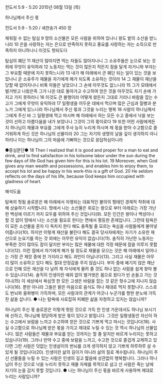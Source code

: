 전도서 5:9 - 5:20 
2015년 08월 13일 (목)

하나님께서 주신 몫



전도서 5:9 - 5:20 / 새찬송가 450 장


채워질 수 없는 탐심
9 땅의 소산물은 모든 사람을 위하여 있나니 왕도 밭의 소산을 받느니라 10 은을 사랑하는 자는 은으로 만족하지 못하고 풍요를 사랑하는 자는 소득으로 만족하지 아니하나니 이것도 헛되도다

탐심의 폐단
11 재산이 많아지면 먹는 자들도 많아지나니 그 소유주들은 눈으로 보는 것 외에 무엇이 유익하랴 12 노동자는 먹는 것이 많든지 적든지 잠을 달게 자거니와 부자는 그 부요함 때문에 자지 못하느니라 
13 내가 해 아래에서 큰 폐단 되는 일이 있는 것을 보았나니 곧 소유주가 재물을 자기에게 해가 되도록 소유하는 것이라 14 그 재물이 재난을 당할 때 없어지나니 비록 아들은 낳았으나 그 손에 아무것도 없느니라 15 그가 모태에서 벌거벗고 나왔은즉 그가 나온 대로 돌아가고 수고하여 얻은 것을 아무것도 자기 손에 가지고 가지 못하리니 16 이것도 큰 불행이라 어떻게 왔든지 그대로 가리니 바람을 잡는 수고가 그에게 무엇이 유익하랴 17 일평생을 어두운 데에서 먹으며 많은 근심과 질병과 분노가 그에게 있느니라 
하나님께서 주신 몫과 그것을 누리는 행복
18 사람이 하나님께서 그에게 주신 바 그 일평생에 먹고 마시며 해 아래에서 하는 모든 수고 중에서 낙을 보는 것이 선하고 아름다움을 내가 보았나니 그것이 그의 몫이로다 19 또한 어떤 사람에게든지 하나님이 재물과 부요를 그에게 주사 능히 누리게 하시며 제 몫을 받아 수고함으로 즐거워하게 하신 것은 하나님의 선물이라 20 그는 자기의 생명의 날을 깊이 생각하지 아니하리니 이는 하나님이 그의 마음에 기뻐하는 것으로 응답하심이니라

●중심문단● 18 Then I realized that it is good and proper for a man to eat and drink, and to find satisfaction in his toilsome labor under the sun during the few days of life God has given him-for this is his lot. 19 Moreover, when God gives any man wealth and possessions, and enables him to enjoy them, to accept his lot and be happy in his work-this is a gift of God. 20 He seldom reflects on the days of his life, because God keeps him occupied with gladness of heart.

해석도움




탐욕의 헛됨
솔로몬은 해 아래에서 자행되는 대표적인 불의의 형태인 경제적 착취에 대해 상술하기 시작합니다. 땅에서 나는 소산물은 위로는 왕으로 부터 아래로는 가장 가난한 백성에 이르기 까지 모두를 위하여 주신 것입니다(9). 모든 인간은 왕이나 백성이나 할 것 없이 땅에서 나는 소산을 필요로 한다는 면에서 평등한 존재입니다. 그런데 탐욕은 이 모든 소산물을 혼자 다 독차지 한다 해도 충족될 줄 모르는 욕심을 사람들에게 불어넣어줍니다(10). 하지만 이렇게 재산을 불린다 해도 결국 당사자에게는 자기가 소유한 재산으로 눈요기를 하는 것 외에는 아무런 유익이 없습니다(11). 솔직히 가난한 노동자는 부족한 것이 많아도 잠이 달지만 부자는 많은 재물에 대한 걱정 때문에 잠을 이루지 못합니다(12). 이런 점에서 자기에게 해가 될 정도로 재물을 모으는 것은 해 아래에서 일어나는 가장 큰 재앙 중에 한 가지라고 해도 과언이 아닙니다(13). 그리고 사실 재물은 아무리 많이 소유하고 있다 해도 절대 안정감을 주지 않습니다. 부자 중에 예기치 않은 재난으로 인해 모든 재산을 다 날려 제 자식에게 물려 줄 것도 하나 없는 사람을 쉽게 찾아 볼 수 있습니다(14). 솔직히 인생이란 예외 없이 벌거벗은 몸으로 왔다가 빈 손들고 가는 것이니(15) 이 세상에서 욕심껏 한 모든 고생은 바람을 잡는 것 같은 헛수고에 지나지 않습니다(16). 뿐만 아니라 그들은 밝은 마음으로 음식도 하나 제대로 먹지 못합니다. 스스로도 번뇌와 울화병이  가득하며, 모든 사람과의 관계가 어긋나 누군가를 향한 분노에 가득 찬 삶을 삽니다. 
● 나는 탐욕에 사로잡혀 피폐한 삶을 자청하고 있지는 않습니까? 

하나님이 주신 몫
솔로몬은 이렇게 헛된 것으로 가득 찬 인생 가운데서도 하나님 보시기에 선하고, 하나님께 정당하게 받은 몫이 있다고  밝힙니다. 그것은 일평생동안 자신이 하는 수고에서 보람을 느끼고 수고하여 얻은 것으로 기쁘게 먹고 마시는 것입니다(18). 사실 수고함으로 하나님께 받은 몫을 가지고 제대로 누릴 수 있는 것 역시 하나님의 선물입니다. 많은 사람들은 재물과 부요를 얻는 것까지는 할 줄 알지만 바르게 누리지는 못하고 있습니다(19). 그러나 만약 수고 중에 보람을 느끼고,  수고한 것으로 즐겁게 교제하고 있다면 그런 사람은 덧없는 인생살이의 번뇌를 크게 생각하지 않고 기쁘게 하루하루 살 수 있게 될 것입니다(20). 인생이란 삶의 길이가 아니라 삶의 질로 계수됩니다. 하나님이 주신 선물들을 누릴 수 있는 사람은 인생의 길고 짧음에 상관없이 행복합니다. 그러나 하나님이 주신 것으로 낙을 누리지 못하고 재물 자체를 목적으로 삼고 산 사람은 죽는 날에 자기의 눈을 감지 못할 것입니다.
● 나는 하나님이 주신 몫을 바르게 사용하며 제대로 누리는 사람입니까?
